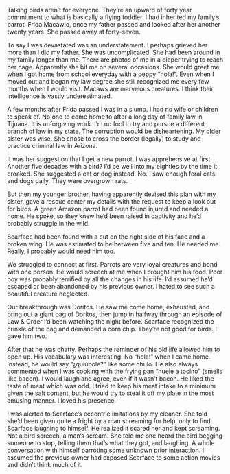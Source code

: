 Talking birds aren’t for everyone. They’re an upward of forty year commitment to what is basically a flying toddler. I had inherited my family’s parrot, Frida Macawlo, once my father passed and looked after her another twenty years. She passed away at forty-seven.

To say I was devastated was an understatement. I perhaps grieved her more than I did my father. She was uncomplicated. She had been around in my family longer than me. There are photos of me in a diaper trying to reach her cage. Apparently she bit me on several occasions. She would greet me when I got home from school everyday with a peppy “hola!”. Even when I moved out and began my law degree she still recognized me every few months when I would visit. Macaws are marvelous creatures. I think their intelligence is vastly underestimated.

A few months after Frida passed I was in a  slump. I had no wife or children to speak of. No one to come home to after a long day of family law in Tijuana. It is unforgiving work. I’m no fool to try and pursue a different branch of law in my state. The corruption would be disheartening. My older sister was wise. She chose to cross the border (legally) to study and practice criminal law in Arizona.

It was her suggestion that I get a new parrot. I was apprehensive at first. Another five decades with a bird? I’d be well into my eighties by the time it croaked. She suggested a cat or dog instead. No. I saw enough feral cats and dogs daily. They were overgrown rats.

But then my younger brother, having apparently devised this plan with my sister, gave a rescue center my details with the request to keep a look out for birds. A green Amazon parrot had been found injured and needed a home. He spoke, so they knew he’d been raised in captivity and he’d probably struggle in the wild.

Scarface had been found with a cut on the right side of his face and a broken wing. He was estimated to be between five and ten. He needed me. Really, I probably would need him too.

We struggled to connect at first. Parrots are very loyal creatures and bond with one person. He would screech at me when I brought him his food. Poor boy was probably terrified by all the changes in his life. I’d assumed he’d escaped or been abandoned by his previous owner. I hated to see such a beautiful creature neglected.

Our breakthrough was Doritos. He saw me come home, exhausted, and bring out a giant bag of Doritos, then jump in halfway through an episode of Law & Order I’d been watching the night before. Scarface recognized the crinkle of the bag and demanded a corn chip. They’re not good for birds. I gave him two.

After that he was chatty. Perhaps the reminder of his old life allowed him to open up. His vocabulary was interesting. No “hola!” when I came home. Instead, he would say “¿quiúbole?” like some chulo. He also always commented when I was cooking with the frying pan “huele a tocino” (smells like bacon). I would laugh and agree, even if it wasn’t bacon. He liked the taste of meat which was odd. I tried to keep his meat intake to a minimum given the salt content, but he would try to steal it off my plate in the most amusing manner. I loved his presence.

I was alerted to Scarface’s eccentric imitations by my cleaner. She told she’d been given quite a fright by a man screaming for help, only to find Scarface laughing to himself. He realized it scared her and kept screaming. Not a bird screech, a man’s scream. She told me she heard the bird begging someone to stop, telling them that’s what they got, and laughing. A whole conversation with himself parroting some unknown prior interaction. I assumed the previous owner had exposed Scarface to some action movies and didn’t think much of it.